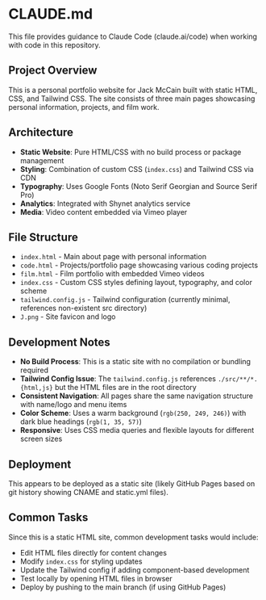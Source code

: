 # CLAUDE.md

This file provides guidance to Claude Code (claude.ai/code) when working with code in this repository.

## Project Overview

This is a personal portfolio website for Jack McCain built with static HTML, CSS, and Tailwind CSS. The site consists of three main pages showcasing personal information, projects, and film work.

## Architecture

- **Static Website**: Pure HTML/CSS with no build process or package management
- **Styling**: Combination of custom CSS (`index.css`) and Tailwind CSS via CDN
- **Typography**: Uses Google Fonts (Noto Serif Georgian and Source Serif Pro)
- **Analytics**: Integrated with Shynet analytics service
- **Media**: Video content embedded via Vimeo player

## File Structure

- `index.html` - Main about page with personal information
- `code.html` - Projects/portfolio page showcasing various coding projects
- `film.html` - Film portfolio with embedded Vimeo videos
- `index.css` - Custom CSS styles defining layout, typography, and color scheme
- `tailwind.config.js` - Tailwind configuration (currently minimal, references non-existent src directory)
- `J.png` - Site favicon and logo

## Development Notes

- **No Build Process**: This is a static site with no compilation or bundling required
- **Tailwind Config Issue**: The `tailwind.config.js` references `./src/**/*.{html,js}` but the HTML files are in the root directory
- **Consistent Navigation**: All pages share the same navigation structure with name/logo and menu items
- **Color Scheme**: Uses a warm background (`rgb(250, 249, 246)`) with dark blue headings (`rgb(1, 35, 57)`)
- **Responsive**: Uses CSS media queries and flexible layouts for different screen sizes

## Deployment

This appears to be deployed as a static site (likely GitHub Pages based on git history showing CNAME and static.yml files).

## Common Tasks

Since this is a static HTML site, common development tasks would include:

- Edit HTML files directly for content changes
- Modify `index.css` for styling updates  
- Update the Tailwind config if adding component-based development
- Test locally by opening HTML files in browser
- Deploy by pushing to the main branch (if using GitHub Pages)